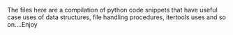 The files here are a compilation of python code snippets that have useful case uses of data structures, file handling procedures, itertools uses and so on....Enjoy
